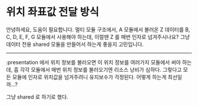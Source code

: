 # 위치 좌표값 전달 방식

안녕하세요, 도움이 필요합니다.
멀티 모듈 구조에서, A 모듈에서 불러온 Z 데이터를 B, C, D, E, F, G 모듈에서 사용해야 하는데, 이럴땐 Z 를 매번 인자로 넘겨주시나요?
그냥 데이터 전용 shared 모듈을 만들어서 하는게 좋을지 고민입니다.

---

:presentation 에서 위치 정보를 불러오면 이 위치 정보를 여러가지 모듈에서 써야 하는데, 흠
각각 모듈에서 매번 위치 정보를 불러오기엔 리소스 낭비가 심하다.
그렇다고 모든 모듈에 인자로 위치값을 넘겨주려니 유지보수가 걱정된다.
어떻게 하는게 최선일까...?

그냥 shared 로 하기로 했다.